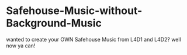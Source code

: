 # Safehouse-Music-without-Background-Music
wanted to create your OWN Safehouse Music from L4D1 and L4D2? well now ya can!
